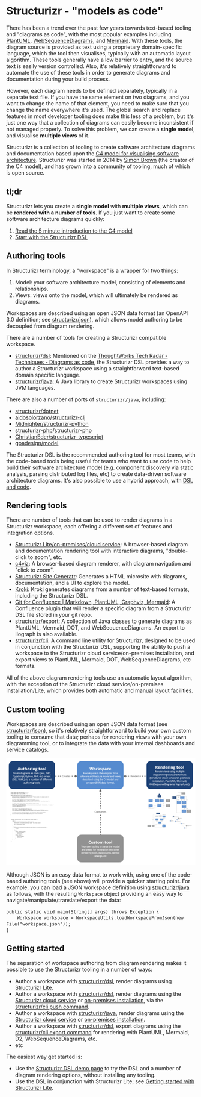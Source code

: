 # Structurizr - "models as code"

There has been a trend over the past few years towards text-based tooling and "diagrams as code",
with the most popular examples including [PlantUML](http://plantuml.com),
[WebSequenceDiagrams](https://www.websequencediagrams.com), and
[Mermaid](https://mermaid-js.github.io/mermaid/).
With these tools, the diagram source is provided as text using a proprietary domain-specific language,
which the tool then visualises, typically with an automatic layout algorithm.
These tools generally have a low barrier to entry, and the source text is easily version controlled.
Also, it's relatively straightforward to automate the use of these tools in order to generate diagrams
and documentation during your build process.

However, each diagram needs to be defined separately, typically in a separate text file.
If you have the same element on two diagrams, and you want to change the name of that element,
you need to make sure that you change the name everywhere it's used.
The global search and replace features in most developer tooling does make this less of a problem, but it's just one way that a collection of diagrams can easily become inconsistent if not managed properly.
To solve this problem, we can create a __single model__, and visualise __multiple views__ of it.

Structurizr is a collection of tooling to create software architecture diagrams and documentation based upon the
[C4 model for visualising software architecture](https://c4model.com).
Structurizr was started in 2014 by [Simon Brown](https://simonbrown.je) (the creator of the C4 model),
and has grown into a community of tooling, much of which is open source.

## tl;dr

Structurizr lets you create a __single model__ with __multiple views__, which can be __rendered with a number of tools__.
If you just want to create some software architecture diagrams quickly:

1. [Read the 5 minute introduction to the C4 model](https://www.infoq.com/articles/C4-architecture-model/)
2. [Start with the Structurizr DSL](https://structurizr.com/dsl)

## Authoring tools

In Structurizr terminology, a "workspace" is a wrapper for two things:

1. Model: your software architecture model, consisting of elements and relationships.
2. Views: views onto the model, which will ultimately be rendered as diagrams.

Workspaces are described using an open JSON data format (an OpenAPI 3.0 definition; see [structurizr/json](https://github.com/structurizr/json)),
which allows model authoring to be decoupled from diagram rendering.

There are a number of tools for creating a Structurizr compatible workspace.

- [structurizr/dsl](https://github.com/structurizr/dsl): Mentioned on the [ThoughtWorks Tech Radar - Techniques - Diagrams as code](https://www.thoughtworks.com/radar/techniques/diagrams-as-code), the Structurizr DSL provides a way to author a Structurizr workspace using a straightforward text-based domain specific language.
- [structurizr/java](https://github.com/structurizr/java): A Java library to create Structurizr workspaces using JVM languages.

There are also a number of ports of `structurizr/java`, including:

- [structurizr/dotnet](https://github.com/structurizr/dotnet)
- [aldosolorzano/structurizr-clj](https://github.com/aldosolorzano/structurizr-clj)
- [Midnighter/structurizr-python](https://github.com/Midnighter/structurizr-python)
- [structurizr-php/structurizr-php](https://github.com/structurizr-php/structurizr-php)
- [ChristianEder/structurizr-typescript](https://github.com/ChristianEder/structurizr-typescript)
- [goadesign/model](https://github.com/goadesign/model)

The Structurizr DSL is the recommended authoring tool for most teams,
with the code-based tools being useful for teams who want to use code to help build their software architecture model
(e.g. component discovery via static analysis, parsing distributed log files, etc) to create data-driven software architecture diagrams.
It's also possible to use a hybrid approach, with [DSL and code](https://github.com/structurizr/dsl/tree/master/docs/cookbook/dsl-and-code).

## Rendering tools

There are number of tools that can be used to render diagrams in a Structurizr workspace, each offering a different set of features and integration options.

- [Structurizr Lite/on-premises/cloud service](https://structurizr.com): A browser-based diagram and documentation rendering tool with interactive diagrams, "double-click to zoom", etc.
- [c4viz](https://github.com/pmorch/c4viz): A browser-based diagram renderer, with diagram navigation and "click to zoom".
- [Structurizr Site Generatr](https://github.com/avisi-cloud/structurizr-site-generatr): Generates a HTML microsite with diagrams, documentation, and a UI to explore the model. 
- [Kroki](https://kroki.io): Kroki generates diagrams from a number of text-based formats, including the Structurizr DSL.
- [Git for Confluence | Markdown, PlantUML, Graphviz, Mermaid](https://marketplace.atlassian.com/apps/1211675/git-for-confluence-markdown-plantuml-graphviz-mermaid): A Confluence plugin that will render a specific diagram from a Structurizr DSL file stored in your git repo.
- [structurizr/export](https://github.com/structurizr/export): A collection of Java classes to generate diagrams as PlantUML, Mermaid, DOT, and WebSequenceDiagrams. An export to Ilograph is also available.
- [structurizr/cli](https://github.com/structurizr/cli): A command line utility for Structurizr, designed to be used in conjunction with the Structurizr DSL, supporting the ability to push a workspace to the Structurizr cloud service/on-premises installation, and export views to PlantUML, Mermaid, DOT, WebSequenceDiagrams, etc formats.

All of the above diagram rendering tools use an automatic layout algorithm, with the exception of the Structurizr cloud service/on-premises installation/Lite, which provides both automatic and manual layout facilities.

## Custom tooling

Workspaces are described using an open JSON data format (see [structurizr/json](https://github.com/structurizr/json)),
so it's relatively straightforward to build your own custom tooling to consume that data;
perhaps for rendering views with your own diagramming tool, or to integrate the data with your internal dashboards and service catalogs.

![Structurizr tooling overview](profile/images/structurizr-overview.jpg)

Although JSON is an easy data format to work with, using one of the code-based authoring tools (see above) will provide a quicker starting point. For example, you can load a JSON workspace definition using [structurizr/java](https://github.com/structurizr/java) as follows, with the resulting `Workspace` object providing an easy way to navigate/manipulate/translate/export the data:

```
public static void main(String[] args) throws Exception {
    Workspace workspace = WorkspaceUtils.loadWorkspaceFromJson(new File("workspace.json"));
}
```

## Getting started

The separation of workspace authoring from diagram rendering makes it possible to use the Structurizr tooling in a number of ways:

- Author a workspace with [structurizr/dsl](https://github.com/structurizr/dsl), render diagrams using [Structurizr Lite](https://structurizr.com/help/lite).
- Author a workspace with [structurizr/dsl](https://github.com/structurizr/dsl), render diagrams using the [Structurizr cloud service](https://structurizr.com/help/cloud-service) or [on-premises installation](https://structurizr.com/help/on-premises), via the [structurizr/cli push command](https://github.com/structurizr/cli/blob/master/docs/push.md).
- Author a workspace with [structurizr/java](https://github.com/structurizr/java), render diagrams using the [Structurizr cloud service](https://structurizr.com/help/cloud-service) or [on-premises installation](https://structurizr.com/help/on-premises).
- Author a workspace with [structurizr/dsl](https://github.com/structurizr/dsl), export diagrams using the [structurizr/cli export command](https://github.com/structurizr/cli/blob/master/docs/export.md) for rendering with PlantUML, Mermaid, D2, WebSequenceDiagrams, etc.
- etc

The easiest way get started is:

- Use the [Structurizr DSL demo page](https://structurizr.com/dsl) to try the DSL and a number of diagram rendering options, without installing any tooling.
- Use the DSL in conjunction with Structurizr Lite; see [Getting started with Structurizr Lite](https://dev.to/simonbrown/getting-started-with-structurizr-lite-27d0).
